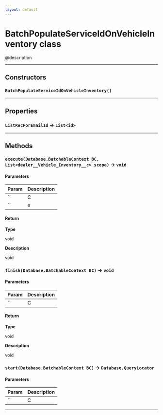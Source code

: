 ```yaml
---
layout: default
---
```

# BatchPopulateServiceIdOnVehicleInventory class

@description

---
## Constructors
### `BatchPopulateServiceIdOnVehicleInventory()`
---
## Properties

### `ListRecForEmailId` → `List<id>`

---
## Methods
### `execute(Database.BatchableContext BC, List<dealer__Vehicle_Inventory__c> scope)` → `void`
#### Parameters
|Param|Description|
|-----|-----------|
|`` | C |
|`` | e |

#### Return

**Type**

void

**Description**

void

### `finish(Database.BatchableContext BC)` → `void`
#### Parameters
|Param|Description|
|-----|-----------|
|`` | C |

#### Return

**Type**

void

**Description**

void

### `start(Database.BatchableContext BC)` → `Database.QueryLocator`
#### Parameters
|Param|Description|
|-----|-----------|
|`` | C |

---
